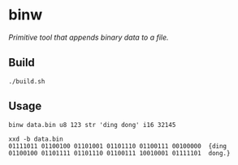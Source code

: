 # binw

*Primitive tool that appends binary data to a file.*

## Build

```
./build.sh
```

## Usage

```
binw data.bin u8 123 str 'ding dong' i16 32145

xxd -b data.bin
01111011 01100100 01101001 01101110 01100111 00100000  {ding
01100100 01101111 01101110 01100111 10010001 01111101  dong.}
```
